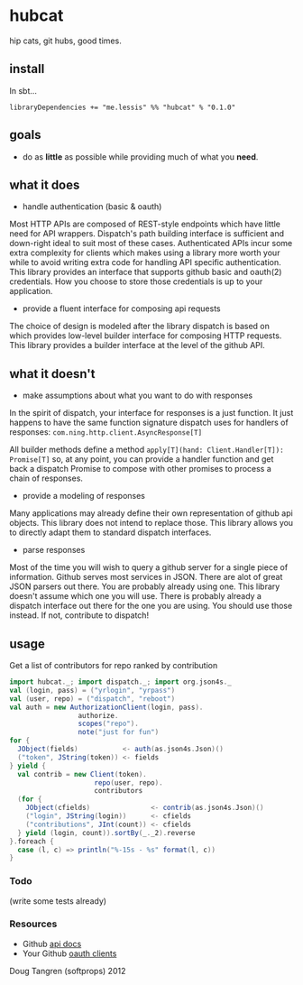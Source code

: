 # hubcat

hip cats, git hubs, good times.

## install

In sbt...

    libraryDependencies += "me.lessis" %% "hubcat" % "0.1.0"

## goals

- do as __little__ as possible while providing much of what you __need__.

## what it does

- handle authentication (basic & oauth)

Most HTTP APIs are composed of REST-style endpoints which have little need for API wrappers. Dispatch's path building interface is sufficient and down-right ideal to suit most of these cases. Authenticated APIs incur some extra complexity for clients which makes using a library more worth your while to avoid writing extra code for handling API specific authentication. This library provides an interface that supports github basic and oauth(2) credentials. How you choose to store those credentials is up to your application.

- provide a fluent interface for composing api requests

The choice of design is modeled after the library dispatch is based on which provides low-level builder interface for composing HTTP requests. This library provides a builder interface at the level of the github API.

## what it doesn't

- make assumptions about what you want to do with responses

In the spirit of dispatch, your interface for responses is a just function. It just happens to have
the same function signature dispatch uses for handlers of responses: `com.ning.http.client.AsyncResponse[T]`

All builder methods define a method `apply[T](hand: Client.Handler[T]): Promise[T]` so, at any point,
you can provide a handler function and get back a dispatch Promise to compose with other promises to process a chain of responses.

- provide a modeling of responses

Many applications may already define their own representation of github api objects.
This library does not intend to replace those. This library allows you to directly adapt them to standard
dispatch interfaces.

- parse responses

Most of the time you will wish to query a github server for a single piece of information. Github serves most services in JSON.
There are alot of great JSON parsers out there. You are probably already using one. This library doesn't assume which one you will use.
There is probably already a dispatch interface out there for the one you are using. You should use those instead. If not, contribute to dispatch!

## usage 

Get a list of contributors for repo ranked by contribution

```scala
import hubcat._; import dispatch._; import org.json4s._
val (login, pass) = ("yrlogin", "yrpass")
val (user, repo) = ("dispatch", "reboot")
val auth = new AuthorizationClient(login, pass).
                 authorize.
                 scopes("repo").
                 note("just for fun")
for {
  JObject(fields)           <- auth(as.json4s.Json)()
  ("token", JString(token)) <- fields
} yield {
  val contrib = new Client(token).
                     repo(user, repo).
                     contributors
  (for {
    JObject(cfields)               <- contrib(as.json4s.Json)()
    ("login", JString(login))      <- cfields
    ("contributions", JInt(count)) <- cfields
  } yield (login, count)).sortBy(_._2).reverse
}.foreach {
  case (l, c) => println("%-15s - %s" format(l, c))
}
```

### Todo

(write some tests already)

### Resources

- Github [api docs](http://developer.github.com/)
- Your Github [oauth clients](https://github.com/settings/applications)

Doug Tangren (softprops) 2012
